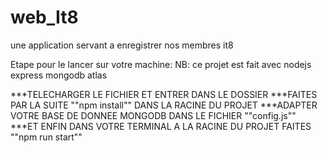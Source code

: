 # web_It8
une application servant a enregistrer nos membres it8

Etape pour le lancer sur votre machine:
NB: ce projet est fait avec nodejs express mongodb atlas

***TELECHARGER LE FICHIER ET ENTRER DANS LE DOSSIER
***FAITES PAR LA SUITE ""npm install"" DANS LA RACINE DU PROJET
***ADAPTER VOTRE BASE DE DONNEE MONGODB DANS LE FICHIER ""config.js"" 
***ET ENFIN DANS VOTRE TERMINAL A LA RACINE DU PROJET FAITES ""npm run start""
